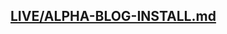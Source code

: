 
## [LIVE/ALPHA-BLOG-INSTALL.md](https://github.com/heidless-stillwater/RoR-DOCS/blob/main/LIVE/ALPHA-BLOG-INSTALL.md)



